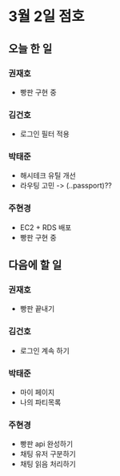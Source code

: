 # 3월 2일 점호

## 오늘 한 일

### 권재호

- 빵판 구현 중

### 김건호

- 로그인 필터 적용

### 박태준

- 해시테크 유틸 개선
- 라우팅 고민 -> (..passport)??

### 주현경

- EC2 + RDS 배포
- 빵판 구현 중

## 다음에 할 일

### 권재호

- 빵판 끝내기

### 김건호

- 로그인 계속 하기

### 박태준

- 마이 페이지
- 나의 파티목록

### 주현경

- 빵판 api 완성하기
- 채팅 유저 구분하기
- 채팅 읽음 처리하기
